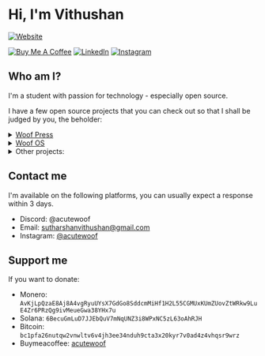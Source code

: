 # Hi, I'm Vithushan

[![Website](https://img.shields.io/badge/website-000000?style=for-the-badge&logo=About.me&logoColor=white)](https://lewoof.xyz)

[![Buy Me A Coffee](https://img.shields.io/badge/Buy_Me_A_Coffee-FFDD00?style=for-the-badge&logo=buy-me-a-coffee&logoColor=black)](https://buymeacoffee.com/acutewoof) [![LinkedIn](https://img.shields.io/badge/LinkedIn-0077B5?style=for-the-badge&logo=linkedin&logoColor=white)](linkedin.com/in/vithushan-sutharsan-849b99243) [![Instagram](https://img.shields.io/badge/Instagram-E4405F?style=for-the-badge&logo=instagram&logoColor=white)](https://instagram.com/acutewoof)


## Who am I?

I'm a student with passion for technology - especially open source.

I have a few open source projects that you can check out so that I shall be judged by you, the beholder:

<details>
    <summary><a href="https://press.lewoof.xyz">Woof Press</a></summary>

When I started learning Latin, I was unironically shocked by the fact that it was hard to find copies of old books that used the dead language. This project aims to overcome this issue by printing old books requested by you (the reader) with or without translation.

- [Site](https://press.lewoof.xyz)
- [Site source code](https://github.com/acutewoof/print-books-href)

</details>

<details>
    <summary><a href="https://os.lewoof.xyz">Woof OS</a></summary>

Woof OS is a simple respin of Arch Linux with a focus on simplicity and speed. The main focus was to recreate my personal setup (only applies to the Qtile edition) in a way that is easy for install and get up and running quickly. The distro is designed to be a daily driver for those who want a system close to Arch Linux without the hassle of setting up everything from scratch.

- [Site](https://os.lewoof.xyz)
- [Organisation](https://github.com/woof-os)

</details>

<details>
    <summary>Other projects:</summary>

- [Portfolio](https://lewoof.xyz)
- [Repositories](https://github.com/ACuteWoof?tab=repositories)

</details>

## Contact me

I'm available on the following platforms, you can usually expect a response within 3 days.

- Discord: @acutewoof
- Email: sutharshanvithushan@gmail.com
- Instagram: [@acutewoof](https://instagram.com/acutewoof)

## Support me

If you want to donate:

- Monero: `AvKjLpQzaE8Aj8A4vgRyuUYsX7GdGo8SddcmMiHf1H2L55CGMUxKUmZUovZtWRkw9LuE4Zr6PRzQg9ivMeueGwa38YHx7u`
- Solana: `6BecuGmLuD7JJEbQuV7mNqUNZ3i8WPxNC5zL63oAhRJH`
- Bitcoin: `bc1pfa26nutqw2vnwltv6v4jh3ee34nduh9cta3x20kyr7v0ad4z4vhqsr9wrz`
- Buymeacoffee: [acutewoof](https://buymeacoffee.com/acutewoof)
